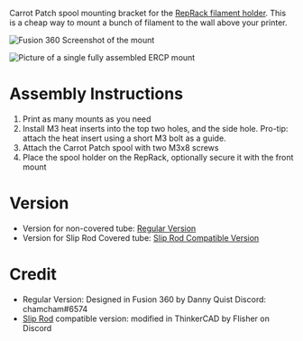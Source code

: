 Carrot Patch spool mounting bracket for the [RepRack filament holder](https://www.prusaprinters.org/prints/129024-reprack-open-source-spool-holder-and-storage-syste). This is a cheap way to mount a bunch of filament to the wall above your printer.

![Fusion 360 Screenshot of the mount](images/ercp_cad.png)

![Picture of a single fully assembled ERCP mount](images/ercp_single.jpg)

# Assembly Instructions

1. Print as many mounts as you need
2. Install M3 heat inserts into the top two holes, and the side hole. Pro-tip: attach the heat insert using a short M3 bolt as a guide.
3. Attach the Carrot Patch spool with two M3x8 screws
4. Place the spool holder on the RepRack, optionally secure it with the front mount

# Version
* Version for non-covered tube: [Regular Version](RepRackErcfMount.stl)
* Version for Slip Rod Covered tube: [Slip Rod Compatible Version](RepRackErctMount_SlipRod.stl)

# Credit
* Regular Version: Designed in Fusion 360 by Danny Quist Discord: chamcham#6574
* [Slip Rod](https://www.printables.com/fr/model/135700-slip-rod-cover-for-reprack-and-repbox) compatible version: modified in ThinkerCAD by Flisher on Discord
